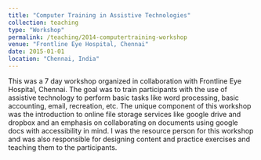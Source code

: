 ```yaml
---
title: "Computer Training in Assistive Technologies"
collection: teaching
type: "Workshop"
permalink: /teaching/2014-computertraining-workshop
venue: "Frontline Eye Hospital, Chennai"
date: 2015-01-01
location: "Chennai, India"
---
```

This was a 7 day workshop organized in collaboration with Frontline Eye Hospital, Chennai. The goal was to train participants with the use of assistive technology to perform basic tasks like word processing, basic accounting, email, recreation, etc. The unique component of this workshop was the introduction to online file storage services like google drive and dropbox and an emphasis on collaborating on documents using google docs with accessibility in mind. I was the resource person for this workshop and was also responsible for designing content and practice exercises and teaching them to the participants.

